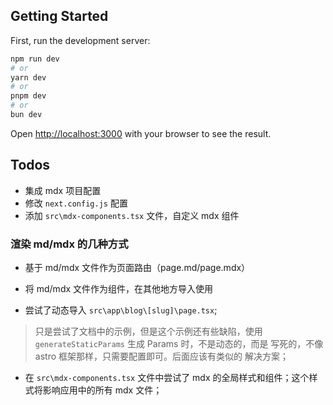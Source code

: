 
## Getting Started

First, run the development server:

```bash
npm run dev
# or
yarn dev
# or
pnpm dev
# or
bun dev
```

Open [http://localhost:3000](http://localhost:3000) with your browser to see the result.

## Todos
- 集成 mdx 项目配置
- 修改 `next.config.js` 配置
- 添加 `src\mdx-components.tsx` 文件，自定义 mdx 组件

### 渲染 md/mdx 的几种方式
- 基于 md/mdx 文件作为页面路由（page.md/page.mdx）
- 将 md/mdx 文件作为组件，在其他地方导入使用

- 尝试了动态导入 `src\app\blog\[slug]\page.tsx`;
> 只是尝试了文档中的示例，但是这个示例还有些缺陷，使用
> `generateStaticParams` 生成 Params 时，不是动态的，而是
> 写死的，不像 astro 框架那样，只需要配置即可。后面应该有类似的
> 解决方案；

- 在 `src\mdx-components.tsx` 文件中尝试了 mdx 的全局样式和组件；这个样式将影响应用中的所有 mdx 文件；